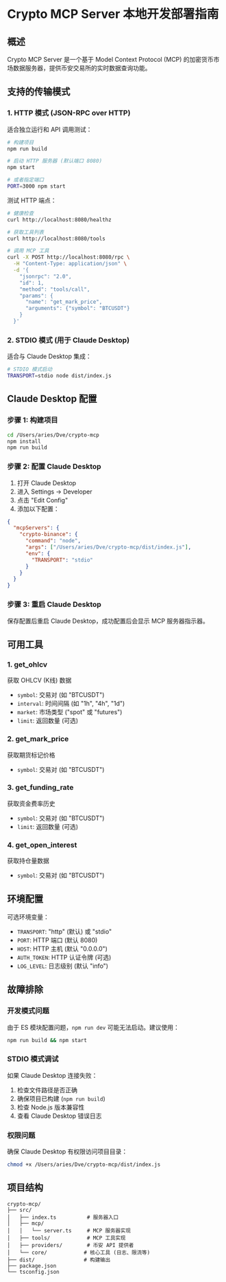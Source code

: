 # Crypto MCP Server 本地开发部署指南

## 概述
Crypto MCP Server 是一个基于 Model Context Protocol (MCP) 的加密货币市场数据服务器，提供币安交易所的实时数据查询功能。

## 支持的传输模式

### 1. HTTP 模式 (JSON-RPC over HTTP)
适合独立运行和 API 调用测试：

```bash
# 构建项目
npm run build

# 启动 HTTP 服务器 (默认端口 8080)
npm start

# 或者指定端口
PORT=3000 npm start
```

测试 HTTP 端点：
```bash
# 健康检查
curl http://localhost:8080/healthz

# 获取工具列表
curl http://localhost:8080/tools

# 调用 MCP 工具
curl -X POST http://localhost:8080/rpc \
  -H "Content-Type: application/json" \
  -d '{
    "jsonrpc": "2.0",
    "id": 1,
    "method": "tools/call",
    "params": {
      "name": "get_mark_price",
      "arguments": {"symbol": "BTCUSDT"}
    }
  }'
```

### 2. STDIO 模式 (用于 Claude Desktop)
适合与 Claude Desktop 集成：

```bash
# STDIO 模式启动
TRANSPORT=stdio node dist/index.js
```

## Claude Desktop 配置

### 步骤 1: 构建项目
```bash
cd /Users/aries/Dve/crypto-mcp
npm install
npm run build
```

### 步骤 2: 配置 Claude Desktop
1. 打开 Claude Desktop
2. 进入 Settings → Developer
3. 点击 "Edit Config"
4. 添加以下配置：

```json
{
  "mcpServers": {
    "crypto-binance": {
      "command": "node",
      "args": ["/Users/aries/Dve/crypto-mcp/dist/index.js"],
      "env": {
        "TRANSPORT": "stdio"
      }
    }
  }
}
```

### 步骤 3: 重启 Claude Desktop
保存配置后重启 Claude Desktop，成功配置后会显示 MCP 服务器指示器。

## 可用工具

### 1. get_ohlcv
获取 OHLCV (K线) 数据
- `symbol`: 交易对 (如 "BTCUSDT")
- `interval`: 时间间隔 (如 "1h", "4h", "1d")
- `market`: 市场类型 ("spot" 或 "futures")
- `limit`: 返回数量 (可选)

### 2. get_mark_price
获取期货标记价格
- `symbol`: 交易对 (如 "BTCUSDT")

### 3. get_funding_rate
获取资金费率历史
- `symbol`: 交易对 (如 "BTCUSDT")
- `limit`: 返回数量 (可选)

### 4. get_open_interest
获取持仓量数据
- `symbol`: 交易对 (如 "BTCUSDT")

## 环境配置

可选环境变量：
- `TRANSPORT`: "http" (默认) 或 "stdio"
- `PORT`: HTTP 端口 (默认 8080)
- `HOST`: HTTP 主机 (默认 "0.0.0.0")
- `AUTH_TOKEN`: HTTP 认证令牌 (可选)
- `LOG_LEVEL`: 日志级别 (默认 "info")

## 故障排除

### 开发模式问题
由于 ES 模块配置问题，`npm run dev` 可能无法启动。建议使用：
```bash
npm run build && npm start
```

### STDIO 模式调试
如果 Claude Desktop 连接失败：
1. 检查文件路径是否正确
2. 确保项目已构建 (`npm run build`)
3. 检查 Node.js 版本兼容性
4. 查看 Claude Desktop 错误日志

### 权限问题
确保 Claude Desktop 有权限访问项目目录：
```bash
chmod +x /Users/aries/Dve/crypto-mcp/dist/index.js
```

## 项目结构
```
crypto-mcp/
├── src/
│   ├── index.ts          # 服务器入口
│   ├── mcp/
│   │   └── server.ts     # MCP 服务器实现
│   ├── tools/            # MCP 工具实现
│   ├── providers/        # 币安 API 提供者
│   └── core/            # 核心工具 (日志、限流等)
├── dist/                # 构建输出
├── package.json
└── tsconfig.json
```